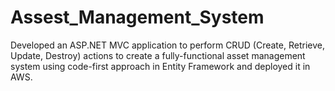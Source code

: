# Assest_Management_System
Developed an ASP.NET MVC application to perform CRUD (Create, Retrieve, Update, Destroy) actions to create a fully-functional asset management system using code-first approach in Entity Framework and deployed it in AWS.
